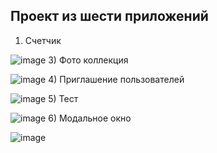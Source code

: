 ## Проект из шести приложений
1) Счетчик

![image](https://github.com/ArtemTis/React-Photo-collections/assets/87804006/583701f7-8df4-4355-866c-8b3cef27a2b4)
3) Фото коллекция

![image](https://user-images.githubusercontent.com/87804006/221435229-90021772-c9d7-4db1-a183-923c0e16f7ad.png)
4) Приглашение пользователей

![image](https://github.com/ArtemTis/React-Photo-collections/assets/87804006/9c995622-387b-40d1-9f41-70836f209ab3)
5) Тест

![image](https://github.com/ArtemTis/React-Photo-collections/assets/87804006/7eb6f55e-ecc2-44b4-a1dd-f6db70ef8e06)
6) Модальное окно

![image](https://github.com/ArtemTis/React-Photo-collections/assets/87804006/92e31079-0d7c-482b-80c2-8c7d43688161)


